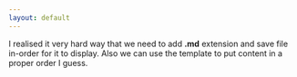 ```yaml
---
layout: default
---
```


I realised it very hard way that we need to add **.md** extension and save file in-order for it to display.
Also we can use the template to put content in a proper order I guess.
